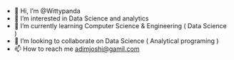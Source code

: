 - 👋 Hi, I’m @Wittypanda
- 👀 I’m interested in Data Science and analytics
- 🌱 I’m currently learning Computer Science & Engineering ( Data Science )
- 💞️ I’m looking to collaborate on Data Science ( Analytical programing ) 
- 📫 How to reach me adimjoshi@gamil.com

<!---
Wittypanda/Wittypanda is a ✨ special ✨ repository because its `README.md` (this file) appears on your GitHub profile.
You can click the Preview link to take a look at your changes.
--->
